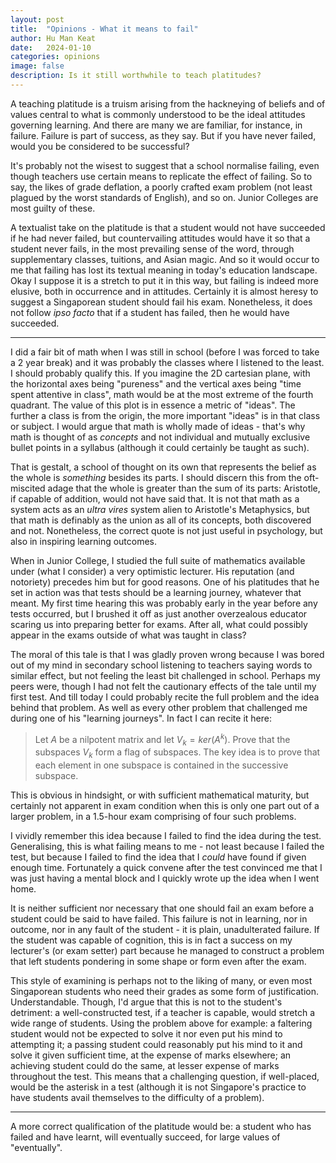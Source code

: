 ```yaml
---
layout: post
title:  "Opinions - What it means to fail"
author: Hu Man Keat
date:   2024-01-10
categories: opinions
image: false
description: Is it still worthwhile to teach platitudes?
---
```

A teaching platitude is a truism arising from the hackneying of beliefs and of values central to what is commonly understood to be the ideal attitudes governing learning. And there are many we are familiar, for instance, in failure. Failure is part of success, as they say. But if you have never failed, would you be considered to be successful?

It's probably not the wisest to suggest that a school normalise failing, even though teachers use certain means to replicate the effect of failing. So to say, the likes of grade deflation, a poorly crafted exam problem (not least plagued by the worst standards of English), and so on. Junior Colleges are most guilty of these.

A textualist take on the platitude is that a student would not have succeeded if he had never failed, but countervailing attitudes would have it so that a student never fails, in the most prevailing sense of the word, through supplementary classes, tuitions, and Asian magic. And so it would occur to me that failing has lost its textual meaning in today's education landscape. Okay I suppose it is a stretch to put it in this way, but failing is indeed more elusive, both in occurrence and in attitudes. Certainly it is almost heresy to suggest a Singaporean student should fail his exam. Nonetheless, it does not follow *ipso facto* that if a student has failed, then he would have succeeded.

---

I did a fair bit of math when I was still in school (before I was forced to take a 2 year break) and it was probably the classes where I listened to the least. I should probably qualify this. If you imagine the 2D cartesian plane, with the horizontal axes being "pureness" and the vertical axes being "time spent attentive in class", math would be at the most extreme of the fourth quadrant. The value of this plot is in essence a metric of "ideas". The further a class is from the origin, the more important "ideas" is in that class or subject. I would argue that math is wholly made of ideas - that's why math is thought of as *concepts* and not individual and mutually exclusive bullet points in a syllabus (although it could certainly be taught as such).

That is gestalt, a school of thought on its own that represents the belief as the whole is *something* besides its parts. I should discern this from the oft-miscited adage that the whole is greater than the sum of its parts: Aristotle, if capable of addition, would not have said that. It is not that math as a system acts as an *ultra vires* system alien to Aristotle's Metaphysics, but that math is definably as the union as all of its concepts, both discovered and not. Nonetheless, the correct quote is not just useful in psychology, but also in inspiring learning outcomes.

When in Junior College, I studied the full suite of mathematics available under (what I consider) a very optimistic lecturer. His reputation (and notoriety) precedes him but for good reasons. One of his platitudes that he set in action was that tests should be a learning journey, whatever that meant. My first time hearing this was probably early in the year before any tests occurred, but I brushed it off as just another overzealous educator scaring us into preparing better for exams. After all, what could possibly appear in the exams outside of what was taught in class?

The moral of this tale is that I was gladly proven wrong because I was bored out of my mind in secondary school listening to teachers saying words to similar effect, but not feeling the least bit challenged in school. Perhaps my peers were, though I had not felt the cautionary effects of the tale until my first test. And till today I could probably recite the full problem and the idea behind that problem. As well as every other problem that challenged me during one of his "learning journeys". In fact I can recite it here:

> Let $A$ be a nilpotent matrix and let $V_k=ker(A^k)$. Prove that the subspaces $V_k$ form a flag of subspaces.
> The key idea is to prove that each element in one subspace is contained in the successive subspace.

This is obvious in hindsight, or with sufficient mathematical maturity, but certainly not apparent in exam condition when this is only one part out of a larger problem, in a 1.5-hour exam comprising of four such problems.

I vividly remember this idea because I failed to find the idea during the test. Generalising, this is what failing means to me - not least because I failed the test, but because I failed to find the idea that I *could* have found if given enough time. Fortunately a quick convene after the test convinced me that I was just having a mental block and I quickly wrote up the idea when I went home.

It is neither sufficient nor necessary that one should fail an exam before a student could be said to have failed. This failure is not in learning, nor in outcome, nor in any fault of the student - it is plain, unadulterated failure. If the student was capable of cognition, this is in fact a success on my lecturer's (or exam setter) part because he managed to construct a problem that left students pondering in some shape or form even after the exam.

This style of examining is perhaps not to the liking of many, or even most Singaporean students who need their grades as some form of justification. Understandable. Though, I'd argue that this is not to the student's detriment: a well-constructed test, if a teacher is capable, would stretch a wide range of students. Using the problem above for example: a faltering student would not be expected to solve it nor even put his mind to attempting it; a passing student could reasonably put his mind to it and solve it given sufficient time, at the expense of marks elsewhere; an achieving student could do the same, at lesser expense of marks throughout the test. This means that a challenging question, if well-placed, would be the asterisk in a test (although it is not Singapore's practice to have students avail themselves to the difficulty of a problem).

---
A more correct qualification of the platitude would be: a student who has failed and have learnt, will eventually succeed, for large values of "eventually".